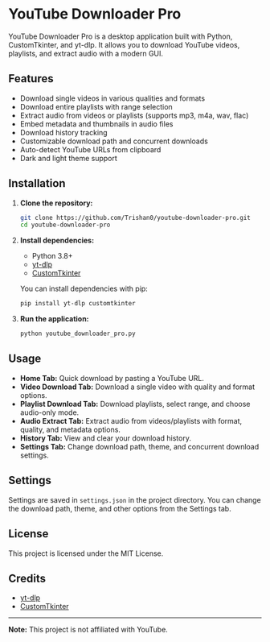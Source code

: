 # YouTube Downloader Pro

YouTube Downloader Pro is a desktop application built with Python, CustomTkinter, and yt-dlp. It allows you to download YouTube videos, playlists, and extract audio with a modern GUI.

## Features

- Download single videos in various qualities and formats
- Download entire playlists with range selection
- Extract audio from videos or playlists (supports mp3, m4a, wav, flac)
- Embed metadata and thumbnails in audio files
- Download history tracking
- Customizable download path and concurrent downloads
- Auto-detect YouTube URLs from clipboard
- Dark and light theme support

## Installation

1. **Clone the repository:**
   ```sh
   git clone https://github.com/Trishan0/youtube-downloader-pro.git
   cd youtube-downloader-pro
   ```

2. **Install dependencies:**
   - Python 3.8+
   - [yt-dlp](https://github.com/yt-dlp/yt-dlp)
   - [CustomTkinter](https://github.com/TomSchimansky/CustomTkinter)

   You can install dependencies with pip:
   ```sh
   pip install yt-dlp customtkinter
   ```

3. **Run the application:**
   ```sh
   python youtube_downloader_pro.py
   ```

## Usage

- **Home Tab:** Quick download by pasting a YouTube URL.
- **Video Download Tab:** Download a single video with quality and format options.
- **Playlist Download Tab:** Download playlists, select range, and choose audio-only mode.
- **Audio Extract Tab:** Extract audio from videos/playlists with format, quality, and metadata options.
- **History Tab:** View and clear your download history.
- **Settings Tab:** Change download path, theme, and concurrent download settings.

## Settings

Settings are saved in `settings.json` in the project directory. You can change the download path, theme, and other options from the Settings tab.

## License

This project is licensed under the MIT License.

## Credits

- [yt-dlp](https://github.com/yt-dlp/yt-dlp)
- [CustomTkinter](https://github.com/TomSchimansky/CustomTkinter)

---

**Note:** This project is not affiliated with YouTube.